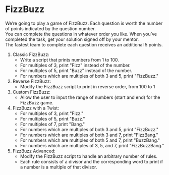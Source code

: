 # FizzBuzz
We’re going to play a game of FizzBuzz. Each question is worth the number of
points indicated by the question number.  
You can complete the questions in whatever order you like. When you’ve
completed the task, get your solution signed off by your mentor.  
The fastest team to complete each question receives an additional 5 points.  
1. Classic FizzBuzz:  
   * Write a script that prints numbers from 1 to 100.  
   * For multiples of 3, print "Fizz" instead of the number.  
   * For multiples of 5, print "Buzz" instead of the number.  
   * For numbers which are multiples of both 3 and 5, print
   "FizzBuzz."  
2. Reverse FizzBuzz:  
   * Modify the FizzBuzz script to print in reverse order, from 100
   to 1  
3. Custom FizzBuzz:
   * Allow the user to input the range of numbers (start and end)
   for the FizzBuzz game.  
4. FizzBuzz with a Twist:  
   * For multiples of 3, print "Fizz."  
   * For multiples of 5, print "Buzz."  
   * For multiples of 7, print "Bang."  
   * For numbers which are multiples of both 3 and 5, print
   "FizzBuzz."  
   * For numbers which are multiples of both 3 and 7, print
   "FizzBang."  
   * For numbers which are multiples of both 5 and 7, print
   "BuzzBang."  
   * For numbers which are multiples of 3, 5, and 7, print
   "FizzBuzzBang."   
5. FizzBuzz Advanced:  
   * Modify the FizzBuzz script to handle an arbitrary number of
   rules.  
   * Each rule consists of a divisor and the corresponding word to
   print if a number is a multiple of that divisor.  